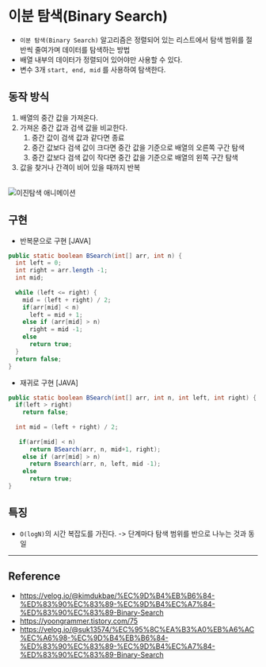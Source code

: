# 이분 탐색(Binary Search)

- `이분 탐색(Binary Search)` 알고리즘은 정렬되어 있는 리스트에서 탐색 범위를 절반씩 줄여가며 데이터를 탐색하는 방법
- 배열 내부의 데이터가 정렬되어 있어야만 사용할 수 있다.
- 변수 3개 `start, end, mid` 를 사용하여 탐색한다. 

## 동작 방식
1. 배열의 중간 값을 가져온다.
2. 가져온 중간 값과 검색 값을 비교한다.
   1. 중간 값이 검색 값과 같다면 종료
   2. 중간 값보다 검색 값이 크다면 중간 값을 기준으로 배열의 오른쪽 구간 탐색
   3. 중간 값보다 검색 값이 작다면 중간 값을 기준으로 배열의 왼쪽 구간 탐색
3. 값을 찾거나 간격이 비어 있을 때까지 반복 </br></br>

![이진탐색 애니메이션](https://user-images.githubusercontent.com/102718303/211353741-3bda8bce-da11-41bb-8538-830d1540593d.gif)




## 구현

- 반복문으로 구현 [JAVA]
```java
public static boolean BSearch(int[] arr, int n) {
  int left = 0;
  int right = arr.length -1;
  int mid;
  
  while (left <= right) {
    mid = (left + right) / 2;
    if(arr[mid] < n) 
      left = mid + 1;
    else if (arr[mid] > n)
      right = mid -1;
    else 
      return true;
  }
  return false;
}
```

- 재귀로 구현 [JAVA]
```java
public static boolean BSearch(int[] arr, int n, int left, int right) {
  if(left > right) 
    return false;
    
  int mid = (left + right) / 2;
  
   if(arr[mid] < n) 
      return BSearch(arr, n, mid+1, right);
    else if (arr[mid] > n)
      return Bsearch(arr, n, left, mid -1);
    else 
      return true;
}
```


## 특징
- `O(logN)`의 시간 복잡도를 가진다. -> 단계마다 탐색 범위를 반으로 나누는 것과 동일 </br>

----
## Reference
- https://velog.io/@kimdukbae/%EC%9D%B4%EB%B6%84-%ED%83%90%EC%83%89-%EC%9D%B4%EC%A7%84-%ED%83%90%EC%83%89-Binary-Search
- https://yoongrammer.tistory.com/75
- https://velog.io/@suk13574/%EC%95%8C%EA%B3%A0%EB%A6%AC%EC%A6%98-%EC%9D%B4%EB%B6%84-%ED%83%90%EC%83%89-%EC%9D%B4%EC%A7%84-%ED%83%90%EC%83%89-Binary-Search
